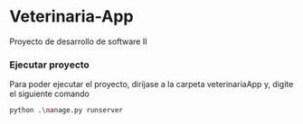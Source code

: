 # Veterinaria-App
Proyecto de desarrollo de software II
### Ejecutar proyecto
Para poder ejecutar el proyecto, diríjase a la carpeta veterinariaApp y, digite el siguiente comando
```bash
python .\manage.py runserver
```
